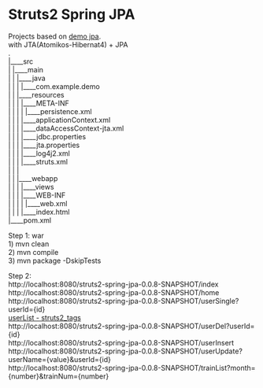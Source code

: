 Struts2 Spring JPA
===============

Projects based on [demo jpa](https://github.com/xiaobin80/demo-jpa-spring-boot2-mysql).    
    with JTA(Atomikos-Hibernat4) + JPA    
.        
|____src        
| |____main        
| | |____java        
| | | |____com.example.demo    
| | |____resources    
| | | |____META-INF    
| | | | |____persistence.xml    
| | | |____applicationContext.xml    
| | | |____dataAccessContext-jta.xml    
| | | |____jdbc.properties    
| | | |____jta.properties    
| | | |____log4j2.xml    
| | | |____struts.xml     
| | |        
| | |____webapp        
| | | |____views       
| | | |____WEB-INF        
| | | | |____web.xml        
| | | |____index.html        
|____pom.xml           
    

Step 1: war    
    1) mvn clean    
    2) mvn compile    
    3) mvn package -DskipTests    
    

Step 2:    
     http://localhost:8080/struts2-spring-jpa-0.0.8-SNAPSHOT/index    
     http://localhost:8080/struts2-spring-jpa-0.0.8-SNAPSHOT/home    
     http://localhost:8080/struts2-spring-jpa-0.0.8-SNAPSHOT/userSingle?userId={id}    
     [userList - struts2_tags](http://localhost:8080/struts2-spring-jpa-0.0.8-SNAPSHOT/userList)    
     http://localhost:8080/struts2-spring-jpa-0.0.8-SNAPSHOT/userDel?userId={id}    
     http://localhost:8080/struts2-spring-jpa-0.0.8-SNAPSHOT/userInsert    
     http://localhost:8080/struts2-spring-jpa-0.0.8-SNAPSHOT/userUpdate?userName={value}&userId={id}    
     http://localhost:8080/struts2-spring-jpa-0.0.8-SNAPSHOT/trainList?month={number}&trainNum={number}    
             
